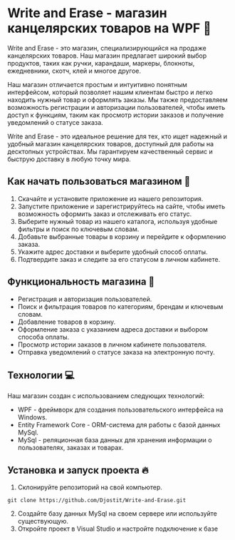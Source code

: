 # Write and Erase - магазин канцелярских товаров на WPF 📌

Write and Erase - это магазин, специализирующийся на продаже канцелярских товаров. Наш магазин предлагает широкий выбор продуктов, таких как ручки, карандаши, маркеры, блокноты, ежедневники, скотч, клей и многое другое.

Наш магазин отличается простым и интуитивно понятным интерфейсом, который позволяет нашим клиентам быстро и легко находить нужный товар и оформлять заказы. Мы также предоставляем возможность регистрации и авторизации пользователей, чтобы иметь доступ к функциям, таким как просмотр истории заказов и получение уведомлений о статусе заказа.

Write and Erase - это идеальное решение для тех, кто ищет надежный и удобный магазин канцелярских товаров, доступный для работы на десктопных устройствах. Мы гарантируем качественный сервис и быструю доставку в любую точку мира.

## Как начать пользоваться магазином 📄

1. Скачайте и установите приложение из нашего репозитория.
2. Запустите приложение и зарегистрируйтесь на сайте, чтобы иметь возможность оформить заказ и отслеживать его статус.
3. Выберите нужный товар из нашего каталога, используя удобные фильтры и поиск по ключевым словам.
4. Добавьте выбранные товары в корзину и перейдите к оформлению заказа.
5. Укажите адрес доставки и выберите удобный способ оплаты.
6. Подтвердите заказ и следите за его статусом в личном кабинете.

## Функциональность магазина 💼
- Регистрация и авторизация пользователей.
- Поиск и фильтрация товаров по категориям, брендам и ключевым словам.
- Добавление товаров в корзину.
- Оформление заказа с указанием адреса доставки и выбором способа оплаты.
- Просмотр истории заказов в личном кабинете пользователя.
- Отправка уведомлений о статусе заказа на электронную почту.

## Технологии 💻
Наш магазин создан с использованием следующих технологий:
- WPF - фреймворк для создания пользовательского интерфейса на Windows.
- Entity Framework Core - ORM-система для работы с базой данных MySql.
- MySql - реляционная база данных для хранения информации о пользователях, заказах и товарах.

## Установка и запуск проекта 🔥
1. Склонируйте репозиторий на свой компьютер.
```
git clone https://github.com/Djostit/Write-and-Erase.git
```
2. Создайте базу данных MySql на своем сервере или используйте существующую.
3. Откройте проект в Visual Studio и настройте подключение к базе
